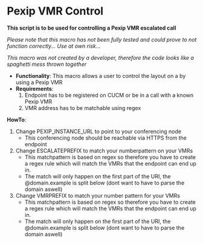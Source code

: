 # Pexip VMR Control

**This script is to be used for controlling a Pexip VMR escalated call**


*Please note that this macro has not been fully tested and could prove to not function correctly... Use at own risk...*

*This macro was not created by a developer, therefore the code looks like a spaghetti mess thrown together*

- **Functionality**: This macro allows a user to control the layout on a by using a Pexip VMR
- **Requirements**: 
    1. Endpoint has to be registered on CUCM or be in a call with a known Pexip VMR
    2. VMR address has to be matchable using regex  

**HowTo**: 
1. Change PEXIP_INSTANCE_URL to point to your conferencing node
    - This conferencing node should be reachable via HTTPS from the endpoint
2. Change ESCALATEPREFIX to match your numberpattern on your VMRs
    - This matchpattern is based on regex so therefore you have to create a regex rule which will match the VMRs that the endpoint can end up in. 
    - The match will only happen on the first part of the URI, the @domain.example is split below (dont want to have to parse the domain aswell) 
3. Change VMRPREFIX to match your number pattern for your VMRs
    - This matchpattern is based on regex so therefore you have to create a regex rule which will match the VMRs that the endpoint can end up in. 
    - The match will only happen on the first part of the URI, the @domain.example is split below (dont want to have to parse the domain aswell)    
